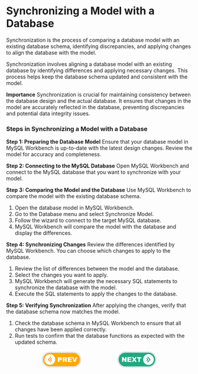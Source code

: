 # Synchronizing a Model with a Database
Synchronization is the process of comparing a database model with an existing database schema, identifying discrepancies, and applying changes to align the database with the model.

Synchronization involves aligning a database model with an existing database by identifying differences and applying necessary changes. This process helps keep the database schema updated and consistent with the model.

**Importance**
Synchronization is crucial for maintaining consistency between the database design and the actual database. It ensures that changes in the model are accurately reflected in the database, preventing discrepancies and potential data integrity issues.

### Steps in Synchronizing a Model with a Database
**Step 1: Preparing the Database Model**
Ensure that your database model in MySQL Workbench is up-to-date with the latest design changes. Review the model for accuracy and completeness.

**Step 2: Connecting to the MySQL Database**
Open MySQL Workbench and connect to the MySQL database that you want to synchronize with your model.

**Step 3: Comparing the Model and the Database**
Use MySQL Workbench to compare the model with the existing database schema.

1. Open the database model in MySQL Workbench.
2. Go to the Database menu and select Synchronize Model.
3. Follow the wizard to connect to the target MySQL database.
4. MySQL Workbench will compare the model with the database and display the differences.

**Step 4: Synchronizing Changes**
Review the differences identified by MySQL Workbench. You can choose which changes to apply to the database.

1. Review the list of differences between the model and the database.
2. Select the changes you want to apply.
3. MySQL Workbench will generate the necessary SQL statements to synchronize the database with the model.
4. Execute the SQL statements to apply the changes to the database.

**Step 5: Verifying Synchronization**
After applying the changes, verify that the database schema now matches the model.

1. Check the database schema in MySQL Workbench to ensure that all changes have been applied correctly.
2. Run tests to confirm that the database functions as expected with the updated schema.

<div style="display: flex; align-items: center; align-self: center; justify-content: space-evenly;" align="center">
<a href="../09_forward_engineering_a_model/"><img width="110px" src="../esn_for_repo/prev.png" alt="prev"></a>
<a href="../11_reverse_engineering_a_database/"><img width="110px" src="../esn_for_repo/next.png" alt="next"></a>
</div>